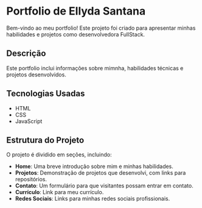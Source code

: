 # Portfolio de Ellyda Santana

Bem-vindo ao meu portfolio! Este projeto foi criado para apresentar minhas habilidades e projetos como desenvolvedora FullStack.

## Descrição

Este portfolio inclui informações sobre mimnha, habilidades técnicas e projetos desenvolvidos.

## Tecnologias Usadas

- HTML
- CSS
- JavaScript

## Estrutura do Projeto

O projeto é dividido em seções, incluindo:

- **Home**: Uma breve introdução sobre mim e minhas habilidades.
- **Projetos**: Demonstração de projetos que desenvolvi, com links para repositórios.
- **Contato**: Um formulário para que visitantes possam entrar em contato.
- **Currículo**: Link para meu currículo.
- **Redes Sociais**: Links para minhas redes sociais profissionais.


 
